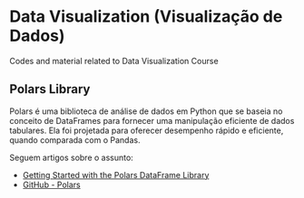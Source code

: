 # Data Visualization (Visualização de Dados)

Codes and material related to Data Visualization Course 

## Polars Library

Polars é uma biblioteca de análise de dados em Python que se baseia no conceito de DataFrames para fornecer uma manipulação eficiente de dados tabulares. Ela foi projetada para oferecer desempenho rápido e eficiente, quando comparada com o Pandas.

Seguem artigos sobre o assunto:

- [Getting Started with the Polars DataFrame Library](https://towardsdatascience.com/getting-started-with-the-polars-dataframe-library-6f9e1c014c5c)
- [GitHub - Polars](https://github.com/pola-rs/polars)
